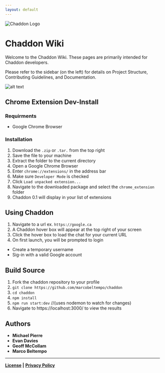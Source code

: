 ```yaml
---
layout: default
---
```


![Chaddon Logo](http://i64.tinypic.com/nd7mop.jpg)

# [](#home)Chaddon Wiki

Welcome to the Chaddon Wiki. These pages are primarily intended for Chaddon developers. 

Please refer to the sidebar (on the left) for details on Project Structure, Contributing Guidelines, and Documentation.

![alt text](https://travis-ci.com/marcobeltempo/chaddon.svg?token=M3Dz3y61ixyrS7SXSzMF&branch=dev
 "Travis CI Build Status:Dev Branch")

## [](#chromeextensioninstall) Chrome Extension Dev-Install

### Requirments
- Google Chrome Browser 

### Installation
1. Download the `.zip` or `.tar.` from the top right
2. Save the file to your machine
3. Extract the folder to the current directory
4. Open a Google Chrome Browser
5. Enter `chrome://extensions/` in the address bar
6. Make sure `Developer Mode` is checked
7. Click `Load unpacked extension...`
8. Navigate to the downloaded package and select the `chrome_extension` folder
9. Chaddon 0.1 will display in your list of extensions

## [](#usingchaddon) Using Chaddon

1. Navigate to a url ex. `https://google.ca`
2. A Chaddon hover box will appear at the top right of your screen
3. Click the hover box to load the chat for your current URL
4. On first launch, you will be prompted to login
  - Create a temporary username
  - Sig-in with a valid Google account

## [](#buildsource) Build Source
1.  Fork the chaddon repository to your profile
2. `git clone https://github.com/marcobeltempo/chaddon`
3. `cd chaddon`
4. `npm install`
5. `npm run start:dev` //(uses nodemon to watch for changes)
6.  Navigate to https://localhost:3000/ to view the results

## [](#authors) Authors
* **Michael Pierre**
* **Evan Davies**
* **Geoff McCollam**
* **Marco Beltempo**

***

**[License](https://github.com/marcobeltempo/chaddon/blob/dev/LICENSE) |** 
**[Privacy Policy](https://github.com/marcobeltempo/chaddon/blob/dev/PRIVACY_POLICY.md)**
